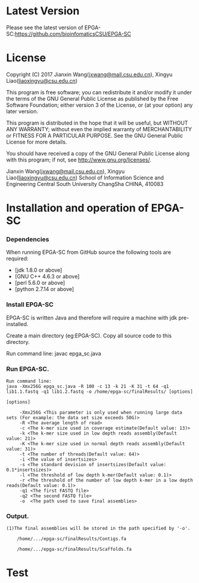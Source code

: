 Latest Version
==============
Please see the latest version of EPGA-SC:https://github.com/bioinfomaticsCSU/EPGA-SC


License
=======

Copyright (C) 2017 Jianxin Wang(jxwang@mail.csu.edu.cn), Xingyu Liao(liaoxingyu@csu.edu.cn)

This program is free software; you can redistribute it and/or
modify it under the terms of the GNU General Public License
as published by the Free Software Foundation; either version 3
of the License, or (at your option) any later version.

This program is distributed in the hope that it will be useful,
but WITHOUT ANY WARRANTY; without even the implied warranty of
MERCHANTABILITY or FITNESS FOR A PARTICULAR PURPOSE.  See the
GNU General Public License for more details.

You should have received a copy of the GNU General Public License
along with this program; if not, see <http://www.gnu.org/licenses/>.

Jianxin Wang(jxwang@mail.csu.edu.cn), Xingyu Liao(liaoxingyu@csu.edu.cn)
School of Information Science and Engineering
Central South University
ChangSha
CHINA, 410083


Installation and operation of EPGA-SC 
==================================

### Dependencies

When running EPGA-SC from GitHub source the following tools are required:

* [jdk 1.8.0 or above]
* [GNU C++ 4.6.3 or above] 
* [perl 5.6.0 or above] 
* [python 2.7.14 or above]
 
### Install EPGA-SC

EPGA-SC is written Java and therefore will require a machine with jdk pre-installed.

Create a main directory (eg:EPGA-SC). Copy all source code to this directory.

Run command line: javac epga_sc.java 

### Run EPGA-SC.
	
    Run command line:  
	java -Xmx256G epga_sc.java -R 100 -c 13 -k 21 -K 31 -t 64 -q1 lib1.1.fastq -q1 lib1.2.fastq -o /home/epga-sc/finalResults/ [options] 
	
	[options]
	
	     -Xmx256G <This parameter is only used when running large data sets (For example: the data set size exceeds 50G)>
	     -R <The average length of read>
	     -c <The k-mer size used in coverage estimate(Default value: 13)>
	     -k <The k-mer size used in low depth reads assembly(Default value: 21)>
	     -K <The k-mer size used in normal depth reads assembly(Default value: 31)>
	     -t <The number of threads(Default value: 64)>
	     -i <The value of insertsizes>
	     -s <The standard devision of insertsizes(Default value: 0.1*insertsizes)>
	     -l <The threshold of low depth k-mer(Default value: 0.1)>
	     -r <The threshold of the number of low depth k-mer in a low depth reads(Default value: 0.1)>
	     -q1 <The first FASTQ file>
	     -q2 <The second FASTQ file>
         -o  <The path used to save final assemblies>		 
	

### Output.
    
	(1)The final assemblies will be stored in the path specified by '-o'.
    
        /home/.../epga-sc/finalResults/Contigs.fa
		
		/home/.../epga-sc/finalResults/Scaffolds.fa
# Test
